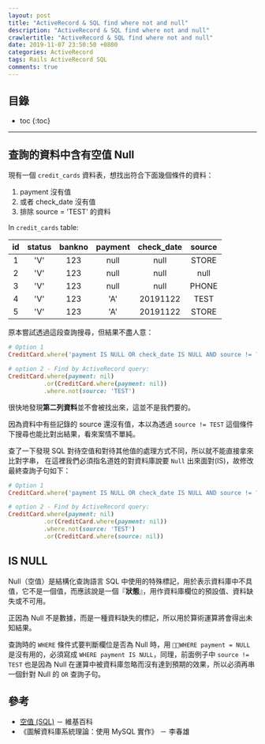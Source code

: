 ```yaml
---
layout: post
title: "ActiveRecord & SQL find where not and null"
description: "ActiveRecord & SQL find where not and null"
crawlertitle: "ActiveRecord & SQL find where not and null"
date: 2019-11-07 23:50:50 +0800
categories: ActiveRecord
tags: Rails ActiveRecord SQL
comments: true
---
```


## 目錄

- toc
{:toc}

---

## 查詢的資料中含有空值 Null

現有一個 `credit_cards` 資料表，想找出符合下面幾個條件的資料：

1. payment 沒有值
2. 或者 check_date 沒有值
3. 排除 source = 'TEST' 的資料

In `credit_cards` table:

|  id   | status | bankno | payment | check_date | source |
| :---: | :----: | :----: | :-----: | :--------: | :----: |
|   1   |  'V'   |  123   |  null   |    null    | STORE  |
|   2   |  'V'   |  123   |  null   |    null    |  null  |
|   3   |  'V'   |  123   |  null   |    null    | PHONE  |
|   4   |  'V'   |  123   |   'A'   |  20191122  |  TEST  |
|   5   |  'V'   |  123   |   'A'   |  20191122  | STORE  |

原本嘗試透過這段查詢搜尋，但結果不盡人意：

```ruby
# Option 1
CreditCard.where('payment IS NULL OR check_date IS NULL AND source != ?', 'TEST')

# option 2 - Find by ActiveRecord query:
CreditCard.where(payment: nil)
          .or(CreditCard.where(payment: nil))
          .where.not(source: 'TEST')
```

很快地發現**第二列資料**並不會被找出來，這並不是我們要的。

因為資料中有些記錄的 source 還沒有值，本以為透過 `source != TEST` 這個條件下搜尋也能比對出結果，看來案情不單純。

查了一下發現 SQL 對待空值和對待其他值的處理方式不同，所以就不能直接拿來比對字串，
在這裡我們必須指名道姓的對資料庫說要 `Null` 出來面對(IS)，故修改最終查詢子句如下：

```ruby
# Option 1
CreditCard.where('payment IS NULL OR check_date IS NULL AND source != ? OR source IS NULL', 'TEST')

# option 2 - Find by ActiveRecord query:
CreditCard.where(payment: nil)
          .or(CreditCard.where(payment: nil))
          .where.not(source: 'TEST')
          .or(CreditCard.where(source: nil))
```

## IS NULL

Null（空值）是結構化查詢語言 SQL 中使用的特殊標記，用於表示資料庫中不具值，它不是一個值，而應該說是一個『**狀態**』，用作資料庫欄位的預設值、資料缺失或不可用。

正因為 Null 不是數據，而是一種資料缺失的標記，所以用於算術運算將會得出未知結果。

查詢時的 `WHERE` 條件式要判斷欄位是否為 Null 時，用 `WHERE payment = NULL` 是沒有用的，必須寫成 `WHERE payment IS NULL`，同理，前面例子中 `source != TEST` 也是因為 Null 在運算中被資料庫忽略而沒有達到預期的效果，所以必須再串一個針對 Null 的 `OR` 查詢子句。

## 參考

- [空值 (SQL)](https://zh.wikipedia.org/wiki/%E7%A9%BA%E5%80%BC_(SQL)) － 維基百科
- 《圖解資料庫系統理論：使用 MySQL 實作》 － 李春雄
